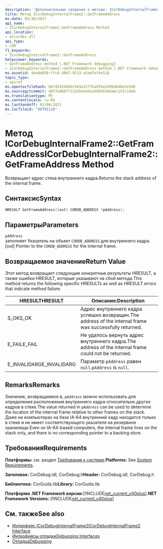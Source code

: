 ```yaml
---
description: 'Дополнительные сведения о методе: ICorDebugInternalFrame2:: Жетфрамеаддресс'
title: Метод ICorDebugInternalFrame2::GetFrameAddress
ms.date: 03/30/2017
api_name:
- ICorDebugInternalFrame2.GetFrameAddress Method
api_location:
- mscordbi.dll
api_type:
- COM
f1_keywords:
- ICorDebugInternalFrame2::GetFrameAddress
helpviewer_keywords:
- GetFrameAddress method [.NET Framework debugging]
- ICorDebugInternalFrame2::GetFrameAddress method [.NET Framework debugging]
ms.assetid: 4ee8d058-ffc8-4967-9133-a5adfef4e518
topic_type:
- apiref
ms.openlocfilehash: bb745424680c5b9a5277badfbe2d96db46e2e3d8
ms.sourcegitcommit: ddf7edb67715a5b9a45e3dd44536dabc153c1de0
ms.translationtype: MT
ms.contentlocale: ru-RU
ms.lasthandoff: 02/06/2021
ms.locfileid: "99791118"
---
```

# <a name="icordebuginternalframe2getframeaddress-method"></a><span data-ttu-id="50e3d-103">Метод ICorDebugInternalFrame2::GetFrameAddress</span><span class="sxs-lookup"><span data-stu-id="50e3d-103">ICorDebugInternalFrame2::GetFrameAddress Method</span></span>

<span data-ttu-id="50e3d-104">Возвращает адрес стека внутреннего кадра.</span><span class="sxs-lookup"><span data-stu-id="50e3d-104">Returns the stack address of the internal frame.</span></span>  
  
## <a name="syntax"></a><span data-ttu-id="50e3d-105">Синтаксис</span><span class="sxs-lookup"><span data-stu-id="50e3d-105">Syntax</span></span>  
  
```cpp  
HRESULT GetFrameAddress([out] CORDB_ADDRESS *pAddress);  
```  
  
## <a name="parameters"></a><span data-ttu-id="50e3d-106">Параметры</span><span class="sxs-lookup"><span data-stu-id="50e3d-106">Parameters</span></span>  

 `pAddress`  
 <span data-ttu-id="50e3d-107">заполняет Указатель на объект `CORDB_ADDRESS` для внутреннего кадра.</span><span class="sxs-lookup"><span data-stu-id="50e3d-107">[out] Pointer to the `CORDB_ADDRESS` for the internal frame.</span></span>  
  
## <a name="return-value"></a><span data-ttu-id="50e3d-108">Возвращаемое значение</span><span class="sxs-lookup"><span data-stu-id="50e3d-108">Return Value</span></span>  

 <span data-ttu-id="50e3d-109">Этот метод возвращает следующие конкретные результаты HRESULT, а также ошибки HRESULT, которые указывают на сбой метода.</span><span class="sxs-lookup"><span data-stu-id="50e3d-109">This method returns the following specific HRESULTs as well as HRESULT errors that indicate method failure.</span></span>  
  
|<span data-ttu-id="50e3d-110">HRESULT</span><span class="sxs-lookup"><span data-stu-id="50e3d-110">HRESULT</span></span>|<span data-ttu-id="50e3d-111">Описание:</span><span class="sxs-lookup"><span data-stu-id="50e3d-111">Description</span></span>|  
|-------------|-----------------|  
|<span data-ttu-id="50e3d-112">S_OK</span><span class="sxs-lookup"><span data-stu-id="50e3d-112">S_OK</span></span>|<span data-ttu-id="50e3d-113">Адрес внутреннего кадра успешно возвращен.</span><span class="sxs-lookup"><span data-stu-id="50e3d-113">The address of the internal frame was successfully returned.</span></span>|  
|<span data-ttu-id="50e3d-114">E_FAIL</span><span class="sxs-lookup"><span data-stu-id="50e3d-114">E_FAIL</span></span>|<span data-ttu-id="50e3d-115">Не удалось вернуть адрес внутреннего кадра.</span><span class="sxs-lookup"><span data-stu-id="50e3d-115">The address of the internal frame could not be returned.</span></span>|  
|<span data-ttu-id="50e3d-116">E_INVALIDARG</span><span class="sxs-lookup"><span data-stu-id="50e3d-116">E_INVALIDARG</span></span>|<span data-ttu-id="50e3d-117">Параметр `pAddress` равен `null`.</span><span class="sxs-lookup"><span data-stu-id="50e3d-117">`pAddress` is `null`.</span></span>|  
  
## <a name="remarks"></a><span data-ttu-id="50e3d-118">Remarks</span><span class="sxs-lookup"><span data-stu-id="50e3d-118">Remarks</span></span>  

 <span data-ttu-id="50e3d-119">Значение, возвращаемое в, `pAddress` можно использовать для определения расположения внутреннего кадра относительно других кадров в стеке.</span><span class="sxs-lookup"><span data-stu-id="50e3d-119">The value returned in `pAddress` can be used to determine the location of the internal frame relative to other frames on the stack.</span></span> <span data-ttu-id="50e3d-120">Даже на компьютерах на базе IA-64 внутренний кадр находится только в стеке и не имеет соответствующего указателя на резервное хранилище.</span><span class="sxs-lookup"><span data-stu-id="50e3d-120">Even on IA-64-based computers, the internal frame lives on the stack only, and there is no corresponding pointer to a backing store.</span></span>  
  
## <a name="requirements"></a><span data-ttu-id="50e3d-121">Требования</span><span class="sxs-lookup"><span data-stu-id="50e3d-121">Requirements</span></span>  

 <span data-ttu-id="50e3d-122">**Платформы:** см. раздел [Требования к системе](../../get-started/system-requirements.md).</span><span class="sxs-lookup"><span data-stu-id="50e3d-122">**Platforms:** See [System Requirements](../../get-started/system-requirements.md).</span></span>  
  
 <span data-ttu-id="50e3d-123">**Заголовок:** CorDebug.idl, CorDebug.h</span><span class="sxs-lookup"><span data-stu-id="50e3d-123">**Header:** CorDebug.idl, CorDebug.h</span></span>  
  
 <span data-ttu-id="50e3d-124">**Библиотека:** CorGuids.lib</span><span class="sxs-lookup"><span data-stu-id="50e3d-124">**Library:** CorGuids.lib</span></span>  
  
 <span data-ttu-id="50e3d-125">**Платформа .NET Framework версии:**[!INCLUDE[net_current_v40plus](../../../../includes/net-current-v40plus-md.md)]</span><span class="sxs-lookup"><span data-stu-id="50e3d-125">**.NET Framework Versions:** [!INCLUDE[net_current_v40plus](../../../../includes/net-current-v40plus-md.md)]</span></span>  
  
## <a name="see-also"></a><span data-ttu-id="50e3d-126">См. также</span><span class="sxs-lookup"><span data-stu-id="50e3d-126">See also</span></span>

- [<span data-ttu-id="50e3d-127">Интерфейс ICorDebugInternalFrame2</span><span class="sxs-lookup"><span data-stu-id="50e3d-127">ICorDebugInternalFrame2 Interface</span></span>](icordebuginternalframe2-interface.md)
- [<span data-ttu-id="50e3d-128">Интерфейсы отладки</span><span class="sxs-lookup"><span data-stu-id="50e3d-128">Debugging Interfaces</span></span>](debugging-interfaces.md)
- [<span data-ttu-id="50e3d-129">Отладка</span><span class="sxs-lookup"><span data-stu-id="50e3d-129">Debugging</span></span>](index.md)
